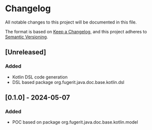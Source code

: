 # Changelog

All notable changes to this project will be documented in this file.

The format is based on [Keep a Changelog](https://keepachangelog.com/en/1.1.0/),
and this project adheres to [Semantic Versioning](https://semver.org/spec/v2.0.0.html).

## [Unreleased]

### Added

- Kotlin DSL code generation
- DSL based package org.fugerit.java.doc.base.kotlin.dsl

## [0.1.0] - 2024-05-07

### Added

- POC based on package org.fugerit.java.doc.base.kotlin.model
